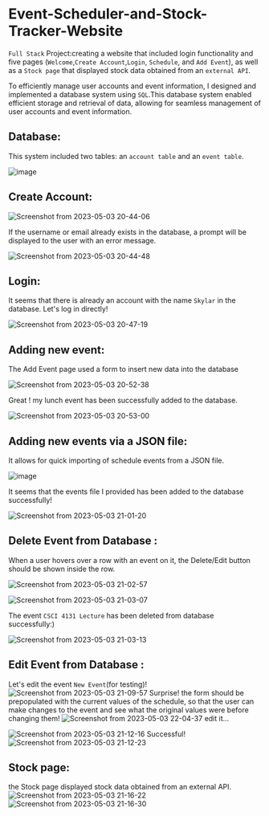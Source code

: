 # Event-Scheduler-and-Stock-Tracker-Website
`Full Stack` Project:creating a website that included login functionality and five pages (`Welcome`,`Create Account`,`Login`, `Schedule`, and `Add Event`), as well as a `Stock page` that displayed stock data obtained from an `external API`.

To efficiently manage user accounts and event information, I designed and implemented a database system using `SQL`.This database system enabled efficient storage and retrieval of data, allowing for seamless management of user accounts and event information.

## Database:
This system included two tables: an `account table` and an `event table`. 

![image](https://user-images.githubusercontent.com/112202949/235239034-14dca81e-7a7f-4a2a-9465-1eb8870d14ab.png)



## Create Account: 

![Screenshot from 2023-05-03 20-44-06](https://user-images.githubusercontent.com/112202949/236090988-04204704-0408-4391-9a29-c84ddd0cf557.png)

If the username or email already exists in the database, a prompt will be displayed to the user with an error message.

![Screenshot from 2023-05-03 20-44-48](https://user-images.githubusercontent.com/112202949/236091067-1c7e4109-2582-42c3-9110-1ab66ee69963.png)

## Login:

It seems that there is already an account with the name `Skylar` in the database. Let's log in directly! 

![Screenshot from 2023-05-03 20-47-19](https://user-images.githubusercontent.com/112202949/236091490-49577376-b09f-48ad-a8f6-8fbc04fc57a1.png)



## Adding new event:

The Add Event page used a form to insert new data into the database

![Screenshot from 2023-05-03 20-52-38](https://user-images.githubusercontent.com/112202949/236092923-b1f67878-763e-479f-8706-6511bd8b1c2a.png)


Great ! my lunch event has been successfully added to the database.

![Screenshot from 2023-05-03 20-53-00](https://user-images.githubusercontent.com/112202949/236092775-2bcf0490-aa76-43b1-8210-1f62ab8e26b1.png)


## Adding new events via a JSON file:

It allows for quick importing of schedule events from a JSON file. 

![image](https://user-images.githubusercontent.com/112202949/235238371-97ead17a-f40d-4693-b13a-ef34d8a75beb.png)

It seems that the events file I provided has been added to the database successfully!

![Screenshot from 2023-05-03 21-01-20](https://user-images.githubusercontent.com/112202949/236094619-f665cf78-1225-4091-9a43-ffd58ac09324.png)


## Delete Event from Database :

When a user hovers over a row with an event on it, the Delete/Edit button should be shown inside the row.

![Screenshot from 2023-05-03 21-02-57](https://user-images.githubusercontent.com/112202949/236095057-f4cdd03b-82ab-400e-923c-256ae7494b02.png)

![Screenshot from 2023-05-03 21-03-07](https://user-images.githubusercontent.com/112202949/236095068-929d23d2-426c-406b-a769-56f3d3dd5d4b.png)

The event `CSCI 4131 Lecture` has been deleted from database successfully:)

![Screenshot from 2023-05-03 21-03-13](https://user-images.githubusercontent.com/112202949/236095083-fe13cd31-c734-4092-ab40-5b375e15ab93.png)


## Edit Event from Database :

Let's edit the event `New Event`(for testing)!   
![Screenshot from 2023-05-03 21-09-57](https://user-images.githubusercontent.com/112202949/236096262-7710c049-1825-455b-ade9-f1f528782aee.png)
Surprise! the form should be prepopulated with the current values of the schedule, so that the user can make changes to the event and see what the original values were before changing them!
![Screenshot from 2023-05-03 22-04-37](https://user-images.githubusercontent.com/112202949/236104242-01e30382-ef56-4550-884d-986866405c7c.png)
edit it...

![Screenshot from 2023-05-03 21-12-16](https://user-images.githubusercontent.com/112202949/236096270-d64219ec-b607-459f-b9ca-ae586218d78c.png)
Successful! 
![Screenshot from 2023-05-03 21-12-23](https://user-images.githubusercontent.com/112202949/236096272-efb8fab6-d6f0-42a3-9cdf-6fb9e167401d.png)


## Stock page:
the Stock page displayed stock data obtained from an external API.
![Screenshot from 2023-05-03 21-16-22](https://user-images.githubusercontent.com/112202949/236096737-315579be-00d0-41bc-a8f0-719200322f48.png)
![Screenshot from 2023-05-03 21-16-30](https://user-images.githubusercontent.com/112202949/236096748-7ebc2398-3048-429d-9085-8996a7aae355.png)
